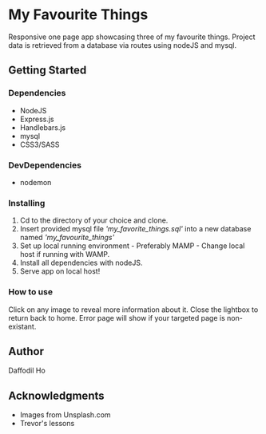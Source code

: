 # My Favourite Things
Responsive one page app showcasing three of my favourite things. Project data is retrieved from a database via routes using nodeJS and mysql.  

## Getting Started

### Dependencies

* NodeJS
* Express.js
* Handlebars.js
* mysql
* CSS3/SASS

### DevDependencies

* nodemon

### Installing

1. Cd to the directory of your choice and clone.
2. Insert provided mysql file *'my_favorite_things.sql'* into a new database named *'my_favourite_things'*
3. Set up local running environment - Preferably MAMP - Change local host if running with WAMP.
4. Install all dependencies with nodeJS.
5. Serve app on local host!

### How to use

Click on any image to reveal more information about it. Close the lightbox to return back to home. Error page will show if your targeted page is non-existant.

## Author

Daffodil Ho

## Acknowledgments

*  Images from Unsplash.com
*  Trevor's lessons


